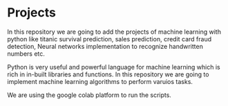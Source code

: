 # Projects
In this repository we are going to add the projects of machine learning with python like titanic survival prediction, sales prediction, credit card fraud detection, Neural networks implementation to recognize handwritten numbers etc.

Python is very useful and powerful language for machine learning which is rich in in-built libraries and functions. In this repository we are going to implement machine learning algorithms to perform varuios tasks.

We are using the google colab platform to run the scripts.
